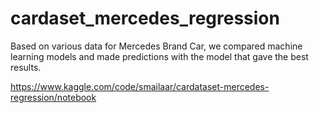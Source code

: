 # cardaset_mercedes_regression
Based on various data for Mercedes Brand Car, we compared machine learning models and made predictions with the model that gave the best results.


https://www.kaggle.com/code/smailaar/cardataset-mercedes-regression/notebook
